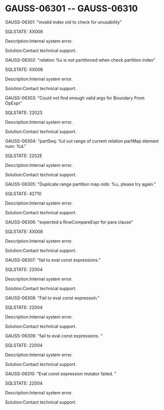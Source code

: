 # GAUSS-06301 -- GAUSS-06310<a name="EN-US_TOPIC_0302073019"></a>

GAUSS-06301: "invalid index oid to check for unusability"

SQLSTATE: XX008

Description:Internal system error.

Solution:Contact technical support.

GAUSS-06302: "relation %s is not partitioned when check partition index"

SQLSTATE: XX008

Description:Internal system error.

Solution:Contact technical support.

GAUSS-06303: "Could not find enough valid args for Boundary From OpExpr"

SQLSTATE: 22023

Description:Internal system error.

Solution:Contact technical support.

GAUSS-06304: "partSeq: %d out range of current relation partMap element num: %d."

SQLSTATE: 2202E

Description:Internal system error.

Solution:Contact technical support.

GAUSS-06305: "Duplicate range partition map oids: %u, please try again."

SQLSTATE: 42710

Description:Internal system error.

Solution:Contact technical support.

GAUSS-06306: "expected a RowCompareExpr for para clause"

SQLSTATE: XX008

Description:Internal system error.

Solution:Contact technical support.

GAUSS-06307: "fail to eval const expressions."

SQLSTATE: 22004

Description:Internal system error.

Solution:Contact technical support.

GAUSS-06308: "Fail to eval const expressoin."

SQLSTATE: 22004

Description:Internal system error.

Solution:Contact technical support.

GAUSS-06309: "fail to eval const expressions. "

SQLSTATE: 22004

Description:Internal system error.

Solution:Contact technical support.

GAUSS-06310: "Eval const expression mutator failed. "

SQLSTATE: 22004

Description:Internal system error.

Solution:Contact technical support.

